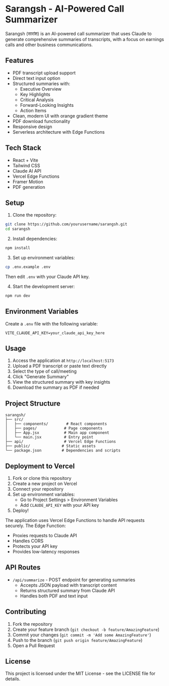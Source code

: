 # Sarangsh - AI-Powered Call Summarizer

Sarangsh (सारांश) is an AI-powered call summarizer that uses Claude to generate comprehensive summaries of transcripts, with a focus on earnings calls and other business communications.

## Features

- PDF transcript upload support
- Direct text input option
- Structured summaries with:
  - Executive Overview
  - Key Highlights
  - Critical Analysis
  - Forward-Looking Insights
  - Action Items
- Clean, modern UI with orange gradient theme
- PDF download functionality
- Responsive design
- Serverless architecture with Edge Functions

## Tech Stack

- React + Vite
- Tailwind CSS
- Claude AI API
- Vercel Edge Functions
- Framer Motion
- PDF generation

## Setup

1. Clone the repository:
```bash
git clone https://github.com/yourusername/sarangsh.git
cd sarangsh
```

2. Install dependencies:
```bash
npm install
```

3. Set up environment variables:
```bash
cp .env.example .env
```
Then edit `.env` with your Claude API key.

4. Start the development server:
```bash
npm run dev
```

## Environment Variables

Create a `.env` file with the following variable:

```env
VITE_CLAUDE_API_KEY=your_claude_api_key_here
```

## Usage

1. Access the application at `http://localhost:5173`
2. Upload a PDF transcript or paste text directly
3. Select the type of call/meeting
4. Click "Generate Summary"
5. View the structured summary with key insights
6. Download the summary as PDF if needed

## Project Structure

```
sarangsh/
├── src/
│   ├── components/        # React components
│   ├── pages/            # Page components
│   ├── App.jsx           # Main app component
│   └── main.jsx          # Entry point
├── api/                  # Vercel Edge Functions
├── public/              # Static assets
└── package.json         # Dependencies and scripts
```

## Deployment to Vercel

1. Fork or clone this repository
2. Create a new project on Vercel
3. Connect your repository
4. Set up environment variables:
   - Go to Project Settings > Environment Variables
   - Add `CLAUDE_API_KEY` with your API key
5. Deploy!

The application uses Vercel Edge Functions to handle API requests securely. The Edge Function:
- Proxies requests to Claude API
- Handles CORS
- Protects your API key
- Provides low-latency responses

## API Routes

- `/api/summarize` - POST endpoint for generating summaries
  - Accepts JSON payload with transcript content
  - Returns structured summary from Claude API
  - Handles both PDF and text input

## Contributing

1. Fork the repository
2. Create your feature branch (`git checkout -b feature/AmazingFeature`)
3. Commit your changes (`git commit -m 'Add some AmazingFeature'`)
4. Push to the branch (`git push origin feature/AmazingFeature`)
5. Open a Pull Request

## License

This project is licensed under the MIT License - see the LICENSE file for details.
